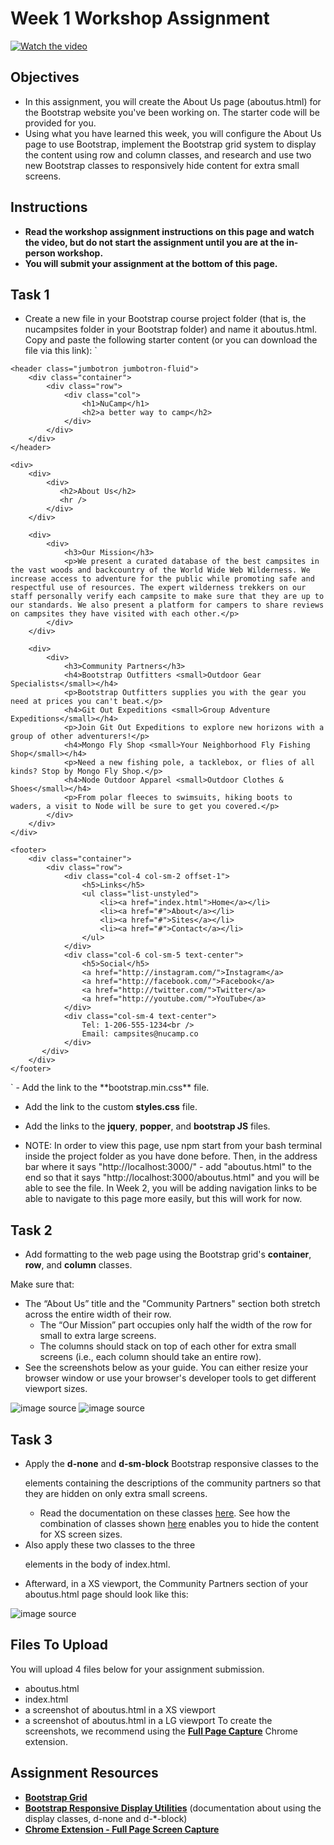 # Week 1 Workshop Assignment #

[![Watch the video](https://learn.nucamp.co/pluginfile.php/4095/mod_assign/intro/assignment-task2-xs_redo.png)](https://www.youtube.com/watch?time_continue=176&v=nUfWatE7fIE&feature=emb_title)


## Objectives ##

- In this assignment, you will create the About Us page (aboutus.html) for the Bootstrap website you've been working on. The starter code will be provided for you. 
- Using what you have learned this week, you will configure the About Us page to use Bootstrap, implement the Bootstrap grid system to display the content using row and column classes, and research and use two new Bootstrap classes to responsively hide content for extra small screens.

## Instructions ##
- **Read the workshop assignment instructions on this page and watch the video, but **do not start** the assignment until you are at the in-person workshop.**
- **You will submit your assignment at the bottom of this page.**


## Task 1 ##
- Create a new file in your Bootstrap course project folder (that is, the nucampsites folder in your Bootstrap folder) and name it aboutus.html. Copy and paste the following starter content (or you can download the file via this link):
`<!DOCTYPE html>
<html lang="en">

<head>
    <!-- Required meta tags always come first -->
    <meta charset="utf-8" />
    <meta name="viewport" content="width=device-width, initial-scale=1" />
    <title>NuCamp: A Better Way To Camp</title>
</head>

<body>

    <header class="jumbotron jumbotron-fluid">
        <div class="container">
            <div class="row">
                <div class="col">
                    <h1>NuCamp</h1>
                    <h2>a better way to camp</h2>
                </div>
            </div> 
        </div>
    </header>

    <div>
        <div>
            <div>
               <h2>About Us</h2>
               <hr />
            </div>
        </div>

        <div>
            <div>
                <h3>Our Mission</h3>
                <p>We present a curated database of the best campsites in the vast woods and backcountry of the World Wide Web Wilderness. We increase access to adventure for the public while promoting safe and respectful use of resources. The expert wilderness trekkers on our staff personally verify each campsite to make sure that they are up to our standards. We also present a platform for campers to share reviews on campsites they have visited with each other.</p>
            </div>
        </div>

        <div>
            <div>
                <h3>Community Partners</h3>
                <h4>Bootstrap Outfitters <small>Outdoor Gear Specialists</small></h4>
                <p>Bootstrap Outfitters supplies you with the gear you need at prices you can't beat.</p>
                <h4>Git Out Expeditions <small>Group Adventure Expeditions</small></h4>
                <p>Join Git Out Expeditions to explore new horizons with a group of other adventurers!</p>
                <h4>Mongo Fly Shop <small>Your Neighborhood Fly Fishing Shop</small></h4>
                <p>Need a new fishing pole, a tacklebox, or flies of all kinds? Stop by Mongo Fly Shop.</p>
                <h4>Node Outdoor Apparel <small>Outdoor Clothes & Shoes</small></h4>
                <p>From polar fleeces to swimsuits, hiking boots to waders, a visit to Node will be sure to get you covered.</p>
            </div>
        </div>
    </div>

    <footer>
        <div class="container">
            <div class="row">
                <div class="col-4 col-sm-2 offset-1">
                    <h5>Links</h5>
                    <ul class="list-unstyled">
                        <li><a href="index.html">Home</a></li>
                        <li><a href="#">About</a></li>
                        <li><a href="#">Sites</a></li>
                        <li><a href="#">Contact</a></li>
                    </ul>
                </div>
                <div class="col-6 col-sm-5 text-center">
                    <h5>Social</h5>
                    <a href="http://instagram.com/">Instagram</a>
                    <a href="http://facebook.com/">Facebook</a>
                    <a href="http://twitter.com/">Twitter</a>
                    <a href="http://youtube.com/">YouTube</a>
                </div>
                <div class="col-sm-4 text-center">
                    Tel: 1-206-555-1234<br />
                    Email: campsites@nucamp.co
                </div>
           </div>
        </div>
    </footer>

</body>

</html>`
- Add the link to the **bootstrap.min.css** file.

- Add the link to the custom **styles.css** file.

- Add the links to the **jquery**, **popper**, and **bootstrap JS** files.

- NOTE: In order to view this page, use npm start from your bash terminal inside the project folder as you have done before. Then, in the address bar where it says "http://localhost:3000/" - add "aboutus.html" to the end so that it says "http://localhost:3000/aboutus.html" and you will be able to see the file. In Week 2, you will be adding navigation links to be able to navigate to this page more easily, but this will work for now. 


## Task 2 ##


- Add formatting to the web page using the Bootstrap grid's **container**, **row**, and **column** classes.

Make sure that:

- The “About Us” title and the "Community Partners" section both stretch across the entire width of their row.
  - The “Our Mission” part occupies only half the width of the row for small to extra large screens.
  - The columns should stack on top of each other for extra small screens (i.e., each column should take an entire row). 
- See the screenshots below as your guide. You can either resize your browser window or use your browser's developer tools to get different viewport sizes.

![image source](https://learn.nucamp.co/pluginfile.php/4095/mod_assign/intro/assignment-task2-xs_redo.png)
![image source](https://learn.nucamp.co/pluginfile.php/4095/mod_assign/intro/assignment-task2-lg.png)

## Task 3 ##

- Apply the **d-none** and **d-sm-block** Bootstrap responsive classes to the **<p>** elements containing the descriptions of the community partners so that they are hidden on only extra small screens. 
  - Read the documentation on these classes [here](https://getbootstrap.com/docs/4.0/utilities/display/). See how the combination of classes shown [here](https://getbootstrap.com/docs/4.0/utilities/display/#hiding-elements) enables you to hide the content for XS screen sizes. 
- Also apply these two classes to the three <p> elements in the body of index.html.
- Afterward, in a XS viewport, the Community Partners section of your aboutus.html page should look like this:

![image source](https://learn.nucamp.co/pluginfile.php/4095/mod_assign/intro/assignment-task3-xs.png)

## Files To Upload ##


You will upload 4 files below for your assignment submission.


- aboutus.html
- index.html
- a screenshot of aboutus.html in a XS viewport
- a screenshot of aboutus.html in a LG viewport
To create the screenshots, we recommend using the [**Full Page Capture**](https://chrome.google.com/webstore/detail/full-page-screen-capture/fdpohaocaechififmbbbbbknoalclacl) Chrome extension.


## Assignment Resources ##
- [**Bootstrap Grid**](https://getbootstrap.com/docs/4.0/layout/grid/)
- [**Bootstrap Responsive Display Utilities**](https://getbootstrap.com/docs/4.0/utilities/display/) (documentation about using the display classes, d-none and d-*-block)
- [**Chrome Extension - Full Page Screen Capture**](https://chrome.google.com/webstore/detail/full-page-screen-capture/fdpohaocaechififmbbbbbknoalclacl)